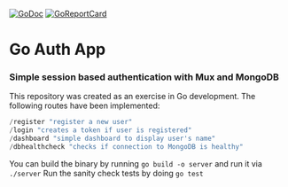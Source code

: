 [![GoDoc](https://godoc.org/github.com/jackyzha0/go-auth-w-mongo?status.svg)](https://godoc.org/github.com/jackyzha0/go-auth-w-mongo)
[![GoReportCard](https://goreportcard.com/badge/github.com/jackyzha0/go-auth-w-mongo)](https://goreportcard.com/report/github.com/jackyzha0/go-auth-w-mongo)
# Go Auth App
### Simple session based authentication with Mux and MongoDB

This repository was created as an exercise in Go development. The following routes have been implemented:

```go
/register "register a new user"
/login "creates a token if user is registered"
/dashboard "simple dashboard to display user's name"
/dbhealthcheck "checks if connection to MongoDB is healthy"
```

You can build the binary by running `go build -o server` and run it via `./server` Run the sanity check tests by doing `go test`
